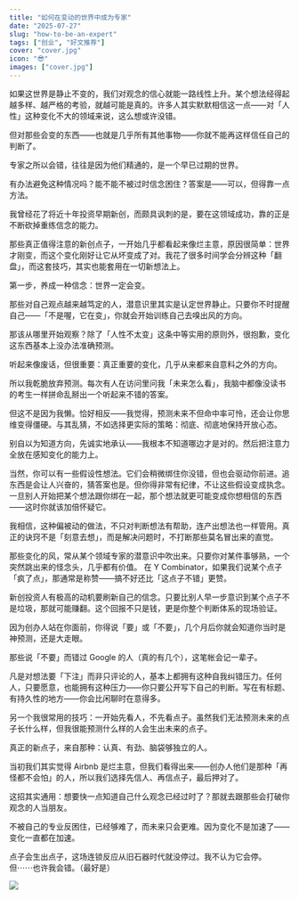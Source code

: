 ```yaml
---
title: "如何在变动的世界中成为专家"
date: "2025-07-27"
slug: "how-to-be-an-expert"
tags: ["创业", "好文推荐"]
cover: "cover.jpg"
icon: "😎"
images: ["cover.jpg"]
---
```

如果这世界是静止不变的，我们对观念的信心就能一路线性上升。某个想法经得起越多样、越严格的考验，就越可能是真的。许多人其实默默相信这一点——对「人性」这种变化不大的领域来说，这么想或许没错。



但对那些会变的东西——也就是几乎所有其他事物——你就不能再这样信任自己的判断了。



专家之所以会错，往往是因为他们精通的，是一个早已过期的世界。



有办法避免这种情况吗？能不能不被过时信念困住？答案是——可以，但得靠一点方法。



我曾经花了将近十年投资早期新创，而颇具讽刺的是，要在这领域成功，靠的正是不断砍掉重练信念的能力。



那些真正值得注意的新创点子，一开始几乎都看起来像烂主意，原因很简单：世界才刚变，而这个变化刚好让它从坏变成了对。我花了很多时间学会分辨这种「翻盘」，而这套技巧，其实也能套用在一切新想法上。



第一步，养成一种信念：世界一定会变。



那些对自己观点越来越笃定的人，潜意识里其实是认定世界静止。只要你不时提醒自己——「不是喔，它在变」，你就会开始训练自己去嗅出风的方向。



那该从哪里开始观察？除了「人性不太变」这条中等实用的原则外，很抱歉，变化这东西基本上没办法准确预测。



听起来像废话，但很重要：真正重要的变化，几乎从来都来自意料之外的方向。



所以我乾脆放弃预测。每次有人在访问里问我「未来怎么看」，我脑中都像没读书的考生一样拼命乱掰出一个听起来不错的答案。



但这不是因为我懒。恰好相反——我觉得，预测未来不但命中率可怜，还会让你思维变得僵硬。与其乱猜，不如选择更实际的策略：彻底、彻底地保持开放心态。



别自以为知道方向，先诚实地承认——我根本不知道哪边才是对的。然后把注意力全放在感知变化的能力上。



当然，你可以有一些假设性想法。它们会稍微绑住你没错，但也会驱动你前进。追东西是会让人兴奋的，猜答案也是。但你得非常有纪律，不让这些假设变成执念。
一旦别人开始把某个想法跟你绑在一起，那个想法就更可能变成你想相信的东西——这时你就该加倍怀疑它。



我相信，这种偏被动的做法，不只对判断想法有帮助，连产出想法也一样管用。真正的诀窍不是「刻意去想」，而是解决问题时，不打断那些莫名冒出来的直觉。



那些变化的风，常从某个领域专家的潜意识中吹出来。只要你对某件事够熟，一个突然跳出来的怪念头，几乎都有价值。
在 Y Combinator，如果我们说某个点子「疯了点」，那通常是称赞——搞不好还比「这点子不错」更赞。



新创投资人有极高的动机要刷新自己的信念。只要比别人早一步意识到某个点子不是垃圾，那就可能赚翻。这个回报不只是钱，更是你整个判断体系的现场验证。



因为创办人站在你面前，你得说「要」或「不要」，几个月后你就会知道你当时是神预测，还是大走眼。



那些说「不要」而错过 Google 的人（真的有几个），这笔帐会记一辈子。



凡是对想法要「下注」而非只评论的人，基本上都拥有这种自我纠错压力。任何人，只要愿意，也能拥有这种压力——你只要公开写下自己的判断。写在有标题、有持久性的地方——你会比闲聊时在意得多。



另一个我很常用的技巧：一开始先看人，不先看点子。虽然我们无法预测未来的点子长什么样，但我很能预测什么样的人会生出未来的点子。



真正的新点子，来自那种：认真、有劲、脑袋够独立的人。



当初我们其实觉得 Airbnb 是烂主意，但我们看得出来——创办人他们是那种「再怪都不会怕」的人，所以我们选择先信人、再信点子，最后押对了。



这招其实通用：想要快一点知道自己什么观念已经过时了？那就去跟那些会打破你观念的人当朋友。



不被自己的专业反困住，已经够难了，而未来只会更难。因为变化不是加速了——变化一直都在加速。



点子会生出点子，这场连锁反应从旧石器时代就没停过。我不认为它会停。
但⋯⋯也许我会错。（最好是）




![](https://prod-files-secure.s3.us-west-2.amazonaws.com/112d0858-5090-4d34-a606-b75eb8d65fd2/46476355-9cf3-4e99-9b7a-3531bc426380/1000202064.png?X-Amz-Algorithm=AWS4-HMAC-SHA256&X-Amz-Content-Sha256=UNSIGNED-PAYLOAD&X-Amz-Credential=ASIAZI2LB466XNCQ4FJW%2F20251017%2Fus-west-2%2Fs3%2Faws4_request&X-Amz-Date=20251017T134825Z&X-Amz-Expires=3600&X-Amz-Security-Token=IQoJb3JpZ2luX2VjEP3%2F%2F%2F%2F%2F%2F%2F%2F%2F%2FwEaCXVzLXdlc3QtMiJHMEUCIQDQVnDip6zih1RApkoKtr3a%2FuHt4y8%2BT8wqeoL6uyFlEQIgQVyYgUSK9fX8VMBBMvSDapT3yv%2BzhEPd5W0qOaxUvv8qiAQIpv%2F%2F%2F%2F%2F%2F%2F%2F%2F%2FARAAGgw2Mzc0MjMxODM4MDUiDAoQem4r931DbIIkbSrcAzbjYksSpWuC77ck4Jhxc7KAaZCej%2Flk0FT8mivVQFbKMed8eqq6SA34Xl4mG8cuFjUjEN%2BI0Rj4pwSkX6kswrn9xOSxh6k7Bl2pwYih0m9nNXXR7ljHmzgCI4zHbowWB7dIhxn4DsWW0jOcrJsUTEEfWUHD1Xk%2BBZ%2B7T2m8GVzjOEL6AmUy0o5SqpUtD0FrLXCxTtmnpS6JUsc9QHyzuvYcHBGMm5KntCE3d1yjzwtX0YzqvYH7ZJq4WuaXH1x7SjIezTthktmcDueXy8UdJb%2BpLqlCec3Ae2SCZYv1r1xbv0NODaWoyT2t5Ox0EaYGrosQjcVxbTgGI9BQmzSR%2FK1c58oAwPwC1GiNNK8ZQP%2F15BngZpkzIV%2BJms1CkdtXNzthVlJxvwdKhBhCdhpysAMMrpW%2FuPaMlETcx7W5CglZDvlSdwCkpWkyOgCF%2F%2BazOE8HqqRSDvsb2F8kcgr%2BeKlpUdBD7HbjvuF0YJpodxfzQHZTrtN57DB9SbEfzoD2IVjxYqiDfsiTYmNMJLIg%2FPyLsZ6VOGBTMNuSctjqf5APNtob2O%2BXq%2F3OnNQ5XIzYHJ11uss5H5Zkxie3180%2BOJRSoirHWfX6fry0CJyf7HBJt4FVBGXcYIZfjc%2FYMMWCyccGOqUBNfEuljYQWlsQfIfcleytnQ255eYDr%2FLl2ytBdc0lLOEvQA%2BCGRAdx8jGf%2B4ltokE9ph6gKkgqovC3oqiTwqIgM33NZklyKSneJb6Pz%2FiF7yYUmnrGov2Wzn2e%2BKxHOY9hEouS28LSrQGSDT9cMuz9dFAcTSQZ%2FARWNMSaelwezs7YE%2BE9v%2Fv2YhficpPEHmYVoa%2F3HrcVfoADeyOadSm4VJSlAHx&X-Amz-Signature=a2d986542a1c948636aa08fc0d5bb637e1cbe691c37492ef58237d8846509d1c&X-Amz-SignedHeaders=host&x-amz-checksum-mode=ENABLED&x-id=GetObject)

